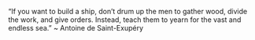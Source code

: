 “If you want to build a ship, don’t drum up the men to gather wood, divide the work, and give orders. Instead, teach them to yearn for the vast and endless sea.” ~ Antoine de Saint-Exupéry
